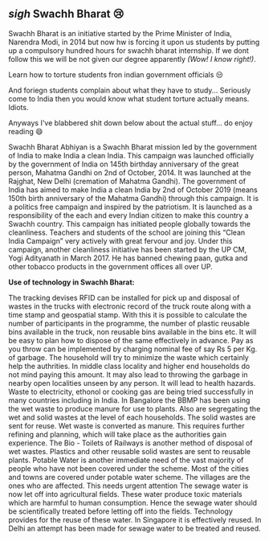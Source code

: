 ## ***sigh*** Swachh Bharat :cry:

Swachh Bharat is an initiative started by the Prime Minister of India, Narendra Modi, in 2014 but now hw is forcing it upon us students by putting up a compulsory hundred hours for swachh bharat internship. If we dont follow this we will be not given our degree apparently *(Wow! I know right!)*.

Learn how to torture students fron indian government officials :unamused:

And foriegn students complain about what they have to study... Seriously come to India then you would know what student torture actually means. Idiots.

Anyways I've blabbered shit down below about the actual stuff... do enjoy reading :smile:

Swachh Bharat Abhiyan is a Swachh Bharat mission led by the government of India to make India a clean India. 
This campaign was launched officially by the government of India on 145th birthday anniversary of the great person, Mahatma Gandhi on 2nd of October, 2014. It was launched at the Rajghat, New Delhi (cremation of Mahatma Gandhi).
The government of India has aimed to make India a clean India by 2nd of October 2019 (means 150th birth anniversary of the Mahatma Gandhi) through this campaign.
It is a politics free campaign and inspired by the patriotism. It is launched as a responsibility of the each and every Indian citizen to make this country a Swachh country. This campaign has initiated people globally towards the cleanliness. Teachers and students of the school are joining this “Clean India Campaign” very actively with great fervour and joy. Under this campaign, another cleanliness initiative has been started by the UP CM, Yogi Adityanath in March 2017. He has banned chewing paan, gutka and other tobacco products in the government offices all over UP.

**Use of technology in Swachh Bharat:**

The tracking devises RFID can be installed for pick up and disposal of wastes in the trucks with electronic record of the truck route along with a time stamp and geospatial stamp. With this it is possible to calculate the number of participants in the programme, the number of plastic reusable bins available in the truck, non reusable bins available in the bins etc. It will be easy to plan how to dispose of the same effectively in advance.
Pay as you throw can be implemented by charging nominal fee of say Rs 5 per Kg. of garbage. The household will try to minimize the waste which certainly help the authrities. In middle class locality and higher end households do not mind paying this amount. It may also lead to throwing the garbage in nearby open localities unseen by any person. It will lead to health hazards.
Waste to electricity, ethonol or cooking gas are being tried successfully in many countries including in India. In Bangalore the BBMP has been using the wet waste to produce manure for use to plants. Also are segregating the wet and solid wastes at the level of each households. The solid wastes are sent for reuse. Wet waste is converted as manure. This requires further refining and planning, which will take place as the authorities gain experience.
The Bio - Toilets of Railways is another method of disposal of wet wastes.
Plastics and other reusable solid wastes are sent to reusable plants.
Potable Water is another immediate need of the vast majority of people who have not been covered under the scheme. Most of the cities and towns are covered under potable water scheme. The villages are the ones who are affected. This needs urgent attention
The sewage water is now let off into agricultural fields. These water produce toxic materials which are harmful to human consumption. Hence the sewage water should be scientifically treated before letting off into the fields. Technology provides for the reuse of these water. In Singapore it is effectively reused. In Delhi an attempt has been made for sewage water to be treated and reused.

